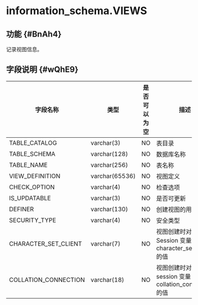 information_schema.VIEWS 
=============================================



功能 {#BnAh4}
-----------

记录视图信息。

字段说明 {#wQhE9}
-------------



|       **字段名称**       |     **类型**     | **是否可以为空** |                   **描述**                    |
|----------------------|----------------|------------|---------------------------------------------|
| TABLE_CATALOG        | varchar(3)     | NO         | 表目录                                         |
| TABLE_SCHEMA         | varchar(128)   | NO         | 数据库名称                                       |
| TABLE_NAME           | varchar(256)   | NO         | 表名称                                         |
| VIEW_DEFINITION      | varchar(65536) | NO         | 视图定义                                        |
| CHECK_OPTION         | varchar(4)     | NO         | 检查选项                                        |
| IS_UPDATABLE         | varchar(3)     | NO         | 是否可更新                                       |
| DEFINER              | varchar(130)   | NO         | 创建视图的用户名                                    |
| SECURITY_TYPE        | varchar(4)     | NO         | 安全类型                                        |
| CHARACTER_SET_CLIENT | varchar(7)     | NO         | 视图创建时对应的 Session 变量 character_set_client 的值 |
| COLLATION_CONNECTION | varchar(18)    | NO         | 视图创建时对应的 session 变量 collation_connection 的值 |


